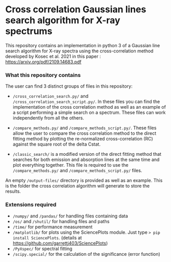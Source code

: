 # Cross correlation Gaussian lines search algorithm for X-ray spectrums
This repository contains an implementation in python 3 of a Gaussian line search algorithm for X-ray spectra using the cross-correlation method developed by Kosec et al. 2021 in this paper : https://arxiv.org/pdf/2109.14683.pdf

### What this repository contains

The user can find 3 distinct groups of files in this repository:

- `/cross_correlation_search.py/` and `/cross_correlation_search_script.py/`. In these files you can find the implementation of the cross correlation method as well as an example of a script performing a simple search on a spectrum. These files can work independently from all the others.

- `/compare_methods.py/` and `/compare_methods_script.py/`. These files allow the user to compare the cross correlation method to the direct fitting method by plotting the re-normalized cross-correlation (RC) against the square root of the delta Cstat. 

- `/classic_search/` is a modified version of the direct fitting method that searches for both emission and absorption lines at the same time and plot everything together. This file is required to use the `/compare_methods.py/` and `/compare_methods_script.py/` files.

An empty `/output-files/` directory is provided as well as an example. This is the folder the cross correlation algorithm will generate to store the results.

### Extensions required

- `/numpy/` and `/pandas/` for handling files containing data
- `/os/` and `/shutil/` for handling files and paths
- `/time/` for performance measurement
- `/matplotlib/` for plots using the SciencePlots module. Just type `> pip install SciencePlots`. (details at https://github.com/garrettj403/SciencePlots)
- `/PyXspec/` for spectral fitting
- `/scipy.special/` for the calculation of the significance (error function)
